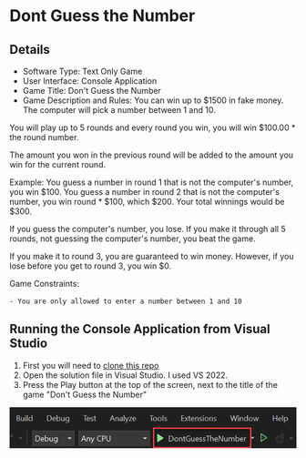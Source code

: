 # Dont Guess the Number

## Details
- Software Type: Text Only Game
- User Interface: Console Application
- Game Title: Don't Guess the Number
- Game Description and Rules: You can win up to $1500 in fake money. The computer will pick a number between 1 and 10.

You will play up to 5 rounds and every round you win, you will win $100.00 * the round number.

The amount you won in the previous round will be added to the amount you win for the current round.

Example: You guess a number in round 1 that is not the computer's number, you win $100. You guess a number in round 2 that is not the computer's number, you win round * $100, which $200. Your total winnings would be $300.

If you guess the computer's number, you lose. If you make it through all 5 rounds, not guessing the computer's number, you beat the game.

If you make it to round 3, you are guaranteed to win money. However, if you lose before you get to round 3, you win $0.

Game Constraints: 
    
    - You are only allowed to enter a number between 1 and 10

## Running the Console Application from Visual Studio

1. First you will need to [clone this repo](https://github.com/thisislink/dontguessthenumber.git)
2. Open the solution file in Visual Studio. I used VS 2022.
3. Press the Play button at the top of the screen, next to the title of the game "Don't Guess the Number"

![Play Button](https://github.com/thisislink/dontguessthenumber/blob/main/assets/play-button.png?raw=true)

